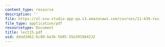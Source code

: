 ```yaml
---
content_type: resource
description: ''
file: https://ol-ocw-studio-app-qa.s3.amazonaws.com/courses/11-439-revitalizing-urban-main-streets-hyde-jackson-square-roslindale-square-boston-spring-2005/ddad3d62bc806e3b5b8555e391984232_lect15.pdf
file_type: application/pdf
resourcetype: Document
title: lect15.pdf
uid: ddad3d62-bc80-6e3b-5b85-55e391984232
---
```

